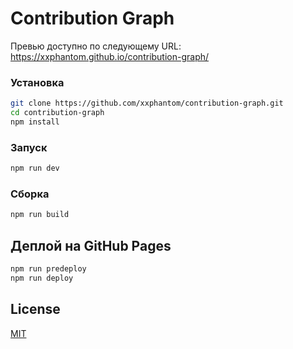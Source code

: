 # Contribution Graph

Превью доступно по следующему URL: https://xxphantom.github.io/contribution-graph/

### Установка

```bash
git clone https://github.com/xxphantom/contribution-graph.git
cd contribution-graph
npm install
```

### Запуск

```bash
npm run dev
```

### Сборка

```bash
npm run build
```

## Деплой на GitHub Pages

```bash
npm run predeploy
npm run deploy
```

## License

[MIT](https://opensource.org/licenses/MIT)
